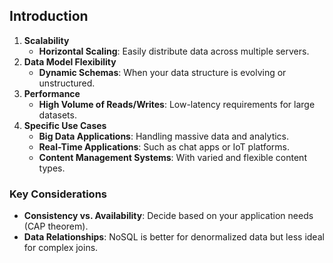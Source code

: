 
## Introduction

1. **Scalability**
    - **Horizontal Scaling**: Easily distribute data across multiple servers.
2. **Data Model Flexibility**
    - **Dynamic Schemas**: When your data structure is evolving or unstructured.
3. **Performance**
    - **High Volume of Reads/Writes**: Low-latency requirements for large datasets.
4. **Specific Use Cases**
    - **Big Data Applications**: Handling massive data and analytics.
    - **Real-Time Applications**: Such as chat apps or IoT platforms.
    - **Content Management Systems**: With varied and flexible content types.
### Key Considerations

- **Consistency vs. Availability**: Decide based on your application needs (CAP theorem).
- **Data Relationships**: NoSQL is better for denormalized data but less ideal for complex joins.

